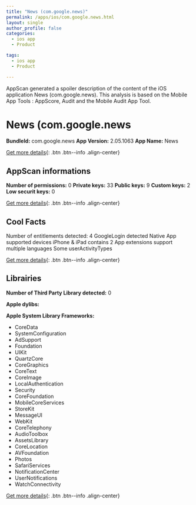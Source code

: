 ```yaml
---
title: "News (com.google.news)"
permalink: /apps/ios/com.google.news.html
layout: single
author_profile: false
categories: 
  - ios app 
  - Product 

tags: 
  - ios app 
  - Product 

---
```

AppScan generated a spoiler description of the content of the iOS application News (com.google.news). This analysis is based on the Mobile App Tools : AppScore, Audit and the Mobile Audit App Tool.

# News (com.google.news

**BundleId:** com.google.news
**App Version:** 2.05.1063
**App Name:** News


[Get more details](/pricing.html){: .btn .btn--info .align-center}  
  
## AppScan informations 

**Number of permissions:** 0
**Private keys:** 33
**Public keys:** 9
**Custom keys:** 2
**Low securit keys:** 0
  
[Get more details](/pricing.html){: .btn .btn--info .align-center}

## Cool Facts

Number of entitlements detected: 4
GoogleLogin detected
Native App
supported devices iPhone & iPad
contains 2 App extensions
support multiple languages
Some userActivityTypes
  
[Get more details](/pricing.html){: .btn .btn--info .align-center}

## Librairies 
**Number of Third Party Library detected:** 0

**Apple dylibs:**


**Apple System Library Frameworks:**
- CoreData
- SystemConfiguration
- AdSupport
- Foundation
- UIKit
- QuartzCore
- CoreGraphics
- CoreText
- CoreImage
- LocalAuthentication
- Security
- CoreFoundation
- MobileCoreServices
- StoreKit
- MessageUI
- WebKit
- CoreTelephony
- AudioToolbox
- AssetsLibrary
- CoreLocation
- AVFoundation
- Photos
- SafariServices
- NotificationCenter
- UserNotifications
- WatchConnectivity


  
[Get more details](/pricing.html){: .btn .btn--info .align-center}

